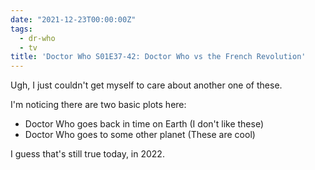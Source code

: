 ```yaml
---
date: "2021-12-23T00:00:00Z"
tags:
  - dr-who
  - tv
title: 'Doctor Who S01E37-42: Doctor Who vs the French Revolution'
---
```


Ugh, I just couldn't get myself to care about another one of these.

I'm noticing there are two basic plots here:

* Doctor Who goes back in time on Earth (I don't like these)
* Doctor Who goes to some other planet (These are cool)

I guess that's still true today, in 2022.
